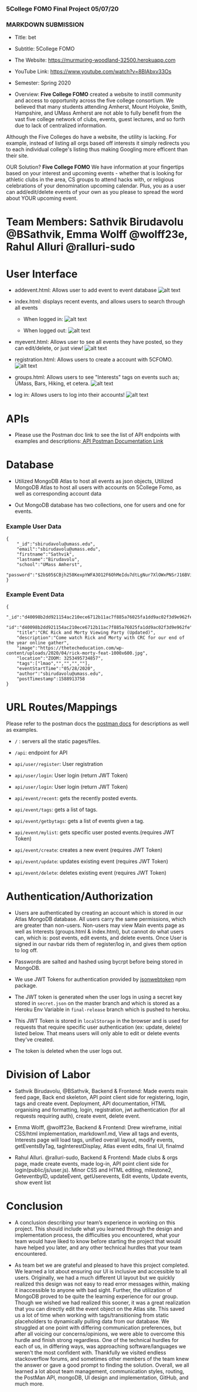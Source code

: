 

### 5College FOMO Final Project 05/07/20 

### MARKDOWN SUBMISSION

- Title: bet

- Subtitle: 5College FOMO

- The Website: https://murmuring-woodland-32500.herokuapp.com

- YouTube Link: https://www.youtube.com/watch?v=8BlAbxv33Os

- Semester: Spring 2020

- Overview:  **Five College FOMO** created a website to instill community and access to opportunity across the five college consortium. We believed that many students attending Amherst, Mount Holyoke, Smith, Hampshire, and UMass Amherst are not able to fully benefit from the vast five college network of clubs, events, guest lectures, and so forth due to lack of centralized information.

Although the Five Colleges do have a website, the utility is lacking. For example, instead of listing all orgs based off interests it simply redirects you to each individual college's listing thus making Googling more efficent than their site.

OUR Solution? **Five College FOMO** We have information at your fingertips based on your interest and upcoming events - whether that is looking for athletic clubs in the area, CS groups to attend hacks with, or religious celebrations of your denomination upcoming calendar. Plus, you as a user can add/edit/delete events of your own as you please to spread the word about YOUR upcoming event. 

# Team Members: Sathvik Birudavolu @BSathvik, Emma Wolff @wolff23e, Rahul Alluri @ralluri-sudo  

# User Interface 

- addevent.html: Allows user to add event to event database
![alt text](final-img/create.png)

- index.html: displays recent events, and allows users to search through all events
    - When logged in:
![alt text](final-img/index-logged-in.png)

    - When logged out:
    ![alt text](final-img/index-logged-out.png)

- myevent.html: Allows user to see all events they have posted, so they can edit/delete, or just view! ![alt text](final-img/myevents.png)

- registration.html: Allows users to create a account with 5CFOMO. ![alt text](final-img/register.png)

- groups.html: Allows users to see "Interests" tags on events such as; UMass, Bars, Hiking, et cetera. ![alt text](final-img/groups.png)

- log in: Allows users to log into their accounts! ![alt text](final-img/login.png)



# APIs
- Please use the Postman doc link to see the list of API endpoints with examples and descriptions:<a href="https://documenter.getpostman.com/view/3593173/Szf52oX6?version=latest"> API Postman Documentation Link</a> 


# Database
- Utilized MongoDB Atlas to host all events as json objects, Utilized MongoDB Atlas to host all users with accounts on 5College Fomo, as well as corresponding account data 

- Out MongoDB database has two collections, one for users and one for events.

### Example User Data

```
{
    "_id":"sbirudavolu@umass.edu",
    "email":"sbirudavolu@umass.edu",
    "firstname":"Sathvik",
    "lastname":"Birudavolu",
    "school":"UMass Amherst",
    "password":"$2b$05$CBjh258KexpYWFA3O12F6OhMeIdu7dtLgNur7XlOWxPNSrJ16BViS"
}
```

### Example Event Data

```
{
    "_id":"d40098b2dd921154ac210ece6712b11ac7f885a76025fa1dd9ac02f3d9e962fe",
    "id":"d40098b2dd921154ac210ece6712b11ac7f885a76025fa1dd9ac02f3d9e962fe",
    "title":"CRC Rick and Morty Viewing Party (Updated)",
    "description":"Come watch Rick and Morty with CRC for our end of the year online gather",
    "image":"https://thetecheducation.com/wp-content/uploads/2020/04/rick-morty-feat-1000x600.jpg",
    "location":"ZOOM: 3253495734857",
    "tags":["lmao","","","",""],
    "eventStartTime":"05/28/2020",
    "author":"sbirudavolu@umass.edu",
    "postTimestamp":1588913758
}
```


# URL Routes/Mappings

Please refer to the postman docs the <a href="https://documenter.getpostman.com/view/3593173/Szf52oX6?version=latest"> postman docs</a> for descriptions as well as examples.

-  `/` : servers all the static pages/files.

- `/api`: endpoint for API

- `api/user/register`: User registration

- `api/user/login`: User login (return JWT Token)

- `api/user/login`: User login (return JWT Token)

- `api/event/recent`: gets the recently posted events.

- `api/event/tags`:  gets a list of tags.

- `api/event/getbytags`: gets a list of events given a tag.

- `api/event/mylist`: gets specific user posted events.(requires JWT Token)

- `api/event/create`: creates a new event (requires JWT Token)

- `api/event/update`: updates existing event (requires JWT Token)

- `api/event/delete`: deletes existing event (requires JWT Token)



# Authentication/Authorization
- Users are authenticated by creating an account which is stored in our Atlas MongoDB database. All users carry the same permissions, which are greater than non-users. Non-users may view Main events page as well as Interests (groups.html & index.html), but cannot do what users can, which is: post events, edit events, and delete events. Once User is signed in our navbar rids them of register/log in, and gives them option to log off.

- Passwords are salted and hashed using bycrpt before being stored in MongoDB.
- We use JWT Tokens for authentication provided by [jsonwebtoken](https://www.npmjs.com/package/jsonwebtoken) npm package.
- The JWT token is generated when the user logs in using a secret key stored in `secret.json` on the master branch and which is stored as a Heroku Env Variable in `final-release` branch which is pushed to heroku.
- This JWT Token is stored in `localStorage` in the browser and is used for requests that require specific user authentication (ex: update, delete) listed below. That means users will only able to edit or delete events they've created.
- The token is deleted when the user logs out.


# Division of Labor
- Sathvik Birudavolu, @BSathvik, Backend & Frontend: Made events main feed page, Back end skeleton, API point client side for registering, login, tags and create event. Deployment, API documentation, HTML organising and formatting, login, registration, jwt authentication (for all requests requiring auth), create event, delete event. 

- Emma Wolff, @wolff23e, Backend & Frontend: Drew wireframe, initial CSS/html implementation, markdown1.md, View all tags and events, Interests page will load tags, unified overall layout, modify events, getEventsByTag, tagInterestDisplay, Atlas event edits, final UI, finalmd

- Rahul Alluri. @ralluri-sudo, Backend & Frontend: Made clubs & orgs page, made create events, made log-in, API point client side for login(public/js/user.js). Minor CSS and HTML editing, milestone2, GeteventbyID, updateEvent, getUserevents, Edit events, Update events, show event list


# Conclusion
- A conclusion describing your team’s experience in working on this project. This should include what you learned through the design and implementation process, the difficulties you encountered, what your team would have liked to know before starting the project that would have helped you later, and any other technical hurdles that your team encountered.

- As team bet we are grateful and pleased to have this project completed. We learned a lot about ensuring our UI is inclusive and accessible to all users. Originally, we had a much different UI layout but we quickly realized this design was not easy to read error messages within, making it inaccessible to anyone with bad sight. Further, the utilization of MongoDB proved to be quite the learning experience for our group. Though we wished we had realized this sooner, it was a great realization that you can directly edit the event object on the Atlas site. This saved us a lot of time when working with tags/transitioning from static placeholders to dynamically pulling data from our database. We struggled at one point with differing communication preferences, but after all voicing our concerns/opinions, we were able to overcome this hurdle and finish strong regardless. One of the technical hurdles for each of us, in differing ways, was approaching software/languages we weren't the most confident with. Thankfully we visited endless stackoverflow forums, and sometimes other members of the team knew the answer or gave a good prompt to finding the solution. Overall, we all learned a lot about team management, communication styles, routing, the PostMan API, mongoDB, UI design and implementation, GitHub, and much more. 

